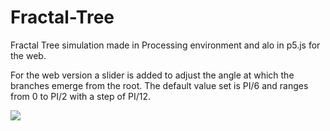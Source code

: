 # Fractal-Tree
Fractal Tree simulation made in Processing environment and alo in p5.js for the web.

For the web version a slider is added to adjust the angle at which the branches emerge from the root. The default value set is PI/6 and ranges from 0 to PI/2 with a step of PI/12.

<img src="https://www.aayushagarwal.me/assets/img/Works/fractaltree.png">
